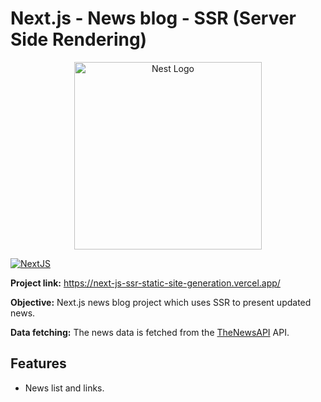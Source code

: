 # Next.js - News blog - SSR (Server Side Rendering)

<p align="center">
  <a href="https://nextjs.org/" target="blank"><img src="https://testrigor.com/wp-content/uploads/2023/04/nextjs-logo.png" width="300" alt="Nest Logo" /></a>
</p>

[![NextJS](https://img.shields.io/badge/Next.js-14.1.3-black.svg)](https://nextjs.org/)

<b>Project link:</b> <a href="https://next-js-ssr-static-site-generation.vercel.app/" target="_blank" style="color: blue, textDecoration: underline">https://next-js-ssr-static-site-generation.vercel.app/</a>

<b>Objective:</b> Next.js news blog project which uses SSR to present updated news.

<b>Data fetching:</b> The news data is fetched from the <a href="https://www.thenewsapi.com/" target="_blank" style="color: blue, textDecoration: underline">TheNewsAPI</a> API.

## Features

- News list and links.
